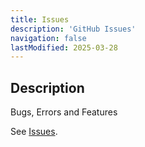 ```yaml
---
title: Issues
description: 'GitHub Issues'
navigation: false
lastModified: 2025-03-28
---
```


## Description

Bugs, Errors and Features

See [Issues](https://annebrown.ca/meta/issues).
